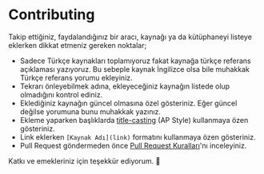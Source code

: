 # Contributing

Takip ettiğiniz, faydalandığınız bir aracı, kaynağı ya da kütüphaneyi listeye eklerken dikkat etmeniz gereken noktalar;

- Sadece Türkçe kaynakları toplamıyoruz fakat kaynağa türkçe referans açıklaması yazıyoruz. Bu sebeple kaynak İngilizce olsa bile muhakkak Türkçe referans yorumu ekleyiniz.
- Tekrarı önleyebilmek adına, ekleyeceğiniz kaynağın listede olup olmadığını kontrol ediniz.
- Eklediğiniz kaynağın güncel olmasına özel gösteriniz. Eğer güncel değilse yorumuna bunu muhakkak yazınız.
- Ekleme yaparken başlıklarda [title-casting](http://titlecapitalization.com/) (AP Style) kullanmaya özen gösteriniz.
- Link eklerken `[Kaynak Adı](link)` formatını kullanmaya özen gösteriniz.
- Pull Request göndermeden önce [Pull Request Kuralları](https://github.com/celil/SwiftKaynaklari/blob/master/PULL_REQUEST_TEMPLATE.md)'nı inceleyiniz. 

Katkı ve emekleriniz için teşekkür ediyorum. 🙏
